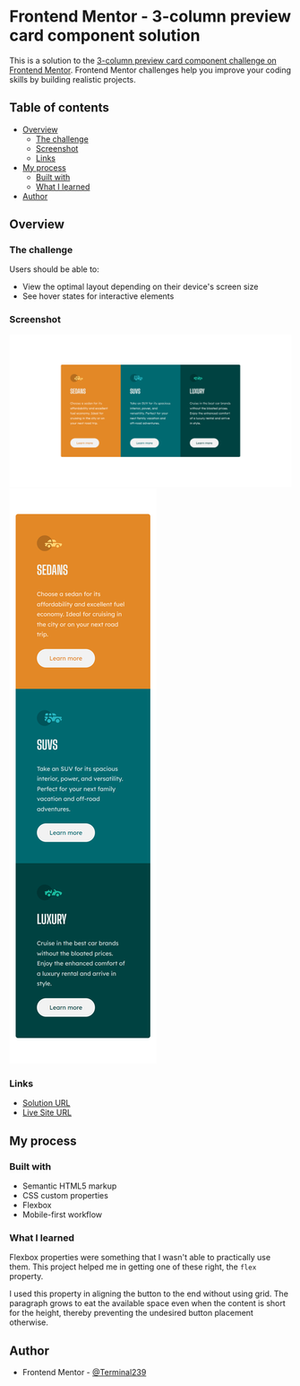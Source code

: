 # Frontend Mentor - 3-column preview card component solution

This is a solution to the [3-column preview card component challenge on Frontend Mentor](https://www.frontendmentor.io/challenges/3column-preview-card-component-pH92eAR2-). Frontend Mentor challenges help you improve your coding skills by building realistic projects.

## Table of contents

- [Overview](#overview)
  - [The challenge](#the-challenge)
  - [Screenshot](#screenshot)
  - [Links](#links)
- [My process](#my-process)
  - [Built with](#built-with)
  - [What I learned](#what-i-learned)
- [Author](#author)

## Overview

### The challenge

Users should be able to:

- View the optimal layout depending on their device's screen size
- See hover states for interactive elements

### Screenshot

![](./screenshot/desktop.png)
![](./screenshot/mobile.png)

### Links

- [Solution URL](https://github.com/Terminal239/FrontEndMentor-Challenges/tree/master/3-column-preview-card-component-main)
- [Live Site URL](https://whimsical-madeleine-57ade2.netlify.app/)

## My process

### Built with

- Semantic HTML5 markup
- CSS custom properties
- Flexbox
- Mobile-first workflow

### What I learned

Flexbox properties were something that I wasn't able to practically use them. This project helped me in getting one of these right, the `flex` property.

I used this property in aligning the button to the end without using grid.
The paragraph grows to eat the available space even when the content is short for the height, thereby preventing the undesired button placement otherwise.

## Author

- Frontend Mentor - [@Terminal239](https://www.frontendmentor.io/profile/Terminal239)
